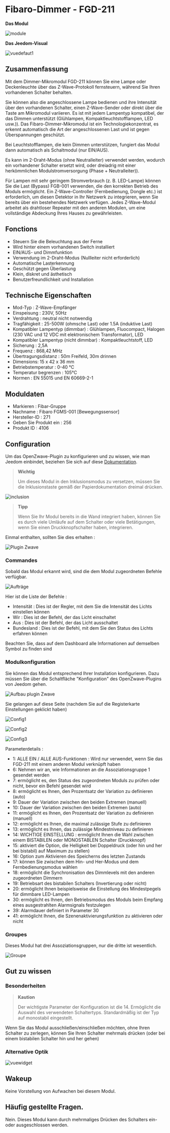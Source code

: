 # Fibaro-Dimmer - FGD-211

**Das Modul**

![module](images/fibaro.fgd211/module.jpg)

**Das Jeedom-Visual**

![vuedefaut1](images/fibaro.fgd211/vuedefaut1.jpg)

## Zusammenfassung

Mit dem Dimmer-Mikromodul FGD-211 können Sie eine Lampe oder Deckenleuchte über das Z-Wave-Protokoll fernsteuern, während Sie Ihren vorhandenen Schalter behalten.

Sie können also die angeschlossene Lampe bedienen und ihre Intensität über den vorhandenen Schalter, einen Z-Wave-Sender oder direkt über die Taste am Mikromodul variieren. Es ist mit jedem Lampentyp kompatibel, der das Dimmen unterstützt (Glühlampen, Kompaktleuchtstofflampen, LED usw.)). Das Fibaro-Dimmer-Mikromodul ist ein Technologiekonzentrat, es erkennt automatisch die Art der angeschlossenen Last und ist gegen Überspannungen geschützt.

Bei Leuchtstofflampen, die kein Dimmen unterstützen, fungiert das Modul dann automatisch als Schaltmodul (nur EIN/AUS).

Es kann im 2-Draht-Modus (ohne Neutralleiter) verwendet werden, wodurch ein vorhandener Schalter ersetzt wird, oder dreiadrig mit einer herkömmlichen Modulstromversorgung (Phase + Neutralleiter)).

Für Lampen mit sehr geringem Stromverbrauch (z. B. LED-Lampe) können Sie die Last (Bypass) FGB-001 verwenden, die den korrekten Betrieb des Moduls ermöglicht. Ein Z-Wave-Controller (Fernbedienung, Dongle etc.) ist erforderlich, um diesen Detektor in Ihr Netzwerk zu integrieren, wenn Sie bereits über ein bestehendes Netzwerk verfügen. Jedes Z-Wave-Modul arbeitet als drahtloser Repeater mit den anderen Modulen, um eine vollständige Abdeckung Ihres Hauses zu gewährleisten.

## Fonctions

-   Steuern Sie die Beleuchtung aus der Ferne
-   Wird hinter einem vorhandenen Switch installiert
-   EIN/AUS- und Dimmfunktion
-   Verwendung im 2-Draht-Modus (Nullleiter nicht erforderlich)
-   Automatische Lasterkennung
-   Geschützt gegen Überlastung
-   Klein, diskret und ästhetisch
-   Benutzerfreundlichkeit und Installation

## Technische Eigenschaften

-   Mod-Typ : Z-Wave-Empfänger
-   Einspeisung : 230V, 50Hz
-   Verdrahtung : neutral nicht notwendig
-   Tragfähigkeit : 25-500W (ohmsche Last) oder 1.5A (induktive Last)
-   Kompatibler Lampentyp (dimmbar) : Glühlampen, Fluocompact, Halogen (230 VAC und 12 VDC mit elektronischem Transformator), LED
-   Kompatibler Lampentyp (nicht dimmbar) : Kompaktleuchtstoff, LED
-   Sicherung : 2,5A
-   Frequenz : 868,42 MHz
-   Übertragungsdistanz : 50m Freifeld, 30m drinnen
-   Dimensions: 15 x 42 x 36 mm
-   Betriebstemperatur : 0-40 °C
-   Temperatur begrenzen : 105°C
-   Normen : EN 55015 und EN 60669-2-1

## Moduldaten

-   Markieren : Fibar-Gruppe
-   Nachname : Fibaro FGMS-001 \[Bewegungssensor\]
-   Hersteller-ID : 271
-   Geben Sie Produkt ein : 256
-   Produkt ID : 4106

## Configuration

Um das OpenZwave-Plugin zu konfigurieren und zu wissen, wie man Jeedom einbindet, beziehen Sie sich auf diese [Dokumentation](https://doc.jeedom.com/de_DE/plugins/automation%20protocol/openzwave/).

> **Wichtig**
>
> Um dieses Modul in den Inklusionsmodus zu versetzen, müssen Sie die Inklusionstaste gemäß der Papierdokumentation dreimal drücken.

![inclusion](images/fibaro.fgd211/inclusion.jpg)

> **Tipp**
>
> Wenn Sie Ihr Modul bereits in die Wand integriert haben, können Sie es durch viele Umläufe auf dem Schalter oder viele Betätigungen, wenn Sie einen Druckknopfschalter haben, integrieren.

Einmal enthalten, sollten Sie dies erhalten :

![Plugin Zwave](images/fibaro.fgd211/information.jpg)

### Commandes

Sobald das Modul erkannt wird, sind die dem Modul zugeordneten Befehle verfügbar.

![Aufträge](images/fibaro.fgd211/commandes.jpg)

Hier ist die Liste der Befehle :

-   Intensität : Dies ist der Regler, mit dem Sie die Intensität des Lichts einstellen können
-   Wir : Dies ist der Befehl, der das Licht einschaltet
-   Aus : Dies ist der Befehl, der das Licht ausschaltet
-   Bundesland : Dies ist der Befehl, mit dem Sie den Status des Lichts erfahren können

Beachten Sie, dass auf dem Dashboard alle Informationen auf demselben Symbol zu finden sind

### Modulkonfiguration

Sie können das Modul entsprechend Ihrer Installation konfigurieren. Dazu müssen Sie über die Schaltfläche "Konfiguration" des OpenZwave-Plugins von Jeedom gehen.

![Aufbau plugin Zwave](images/plugin/bouton_configuration.jpg)

Sie gelangen auf diese Seite (nachdem Sie auf die Registerkarte Einstellungen geklickt haben)

![Config1](images/fibaro.fgd211/config1.jpg)

![Config2](images/fibaro.fgd211/config2.jpg)

![Config3](images/fibaro.fgd211/config3.jpg)

Parameterdetails :

-   1: ALLE EIN / ALLE AUS-Funktionen : Wird nur verwendet, wenn Sie das FGD-211 mit einem anderen Modul verknüpft haben
-   6: Nehmen wir an, wie Informationen an die Assoziationsgruppe 1 gesendet werden
-   7: ermöglicht es, den Status des zugeordneten Moduls zu prüfen oder nicht, bevor ein Befehl gesendet wird
-   8: ermöglicht es Ihnen, den Prozentsatz der Variation zu definieren (auto)
-   9: Dauer der Variation zwischen den beiden Extremen (manuell)
-   10: Dauer der Variation zwischen den beiden Extremen (auto)
-   11: ermöglicht es Ihnen, den Prozentsatz der Variation zu definieren (manuell)
-   12: ermöglicht es Ihnen, die maximal zulässige Stufe zu definieren
-   13: ermöglicht es Ihnen, das zulässige Mindestniveau zu definieren
-   14: WICHTIGE EINSTELLUNG : ermöglicht Ihnen die Wahl zwischen einem BISTABILEN oder MONOSTABLEN Schalter (Druckknopf)
-   15: aktiviert die Option, die Helligkeit bei Doppeldruck (oder hin und her bei bistabil) auf Maximum zu stellen)
-   16: Option zum Aktivieren des Speicherns des letzten Zustands
-   17: können Sie zwischen dem Hin- und Her-Modus und dem Fernbedienungsmodus wählen
-   18: ermöglicht die Synchronisation des Dimmlevels mit den anderen zugeordneten Dimmern
-   19: Betriebsart des bistabilen Schalters (Invertierung oder nicht)
-   20: ermöglicht Ihnen beispielsweise die Einstellung des Mindestpegels für dimmbare LED-Lampen
-   30: ermöglicht es Ihnen, den Betriebsmodus des Moduls beim Empfang eines ausgestrahlten Alarmsignals festzulegen
-   39: Alarmdauer definiert in Parameter 30
-   41: ermöglicht Ihnen, die Szenenaktivierungsfunktion zu aktivieren oder nicht

### Groupes

Dieses Modul hat drei Assoziationsgruppen, nur die dritte ist wesentlich.

![Groupe](images/fibaro.fgd211/groupe.jpg)

## Gut zu wissen

### Besonderheiten

> **Kaution**
>
> Der wichtigste Parameter der Konfiguration ist die 14. Ermöglicht die Auswahl des verwendeten Schaltertyps. Standardmäßig ist der Typ auf monostabil eingestellt.

Wenn Sie das Modul ausschließen/einschließen möchten, ohne Ihren Schalter zu zerlegen, können Sie Ihren Schalter mehrmals drücken (oder bei einem bistabilen Schalter hin und her gehen)

### Alternative Optik

![vuewidget](images/fibaro.fgd211/vuewidget.jpg)

## Wakeup

Keine Vorstellung von Aufwachen bei diesem Modul.

## Häufig gestellte Fragen.

Nein. Dieses Modul kann durch mehrmaliges Drücken des Schalters ein- oder ausgeschlossen werden.

